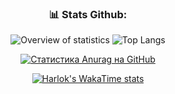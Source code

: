 <h3 align="center"> 📊 Stats Github: </h3>

<div align="center">
  
![Overview of statistics](https://raw.githubusercontent.com/tohiro15/github-stats-transparent/output/generated/overview.svg)
![Top Langs](https://raw.githubusercontent.com/tohiro15/github-stats-transparent/output/generated/languages.svg)

</div>
<div align="center">
  
[![Статистика Anurag на GitHub](https://github-readme-stats.vercel.app/api?username=tohiro15&show_icons=true&theme=dracula)](https://github.com/anuraghazra/github-readme-stats)

</div>
<div align="center">
  
[![Harlok's WakaTime stats](https://github-readme-stats.vercel.app/api/wakatime?username=@tohiro&show_icons=true&layout=compact&theme=dracula)](https://github.com/anuraghazra/github-readme-stats)

</div>
